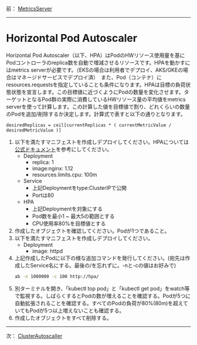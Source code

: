前： [MetricsServer](MetricsServer.md)  

---

# Horizontal Pod Autoscaler
Horizontal Pod Autoscaler（以下、HPA）はPodのHWリソース使用量を基にPodコントローラのreplica数を自動で増減させるリソースです。HPAを動かすにはmetrics serverが必要です。（EKSの場合は利用者でデプロイ、AKS/GKEの場合はマネージドサービスでデプロイ済）　また、Pod（コンテナ）にresources.requestsを指定していることも条件になります。HPAは目標の負荷状態状態を宣言します。この目標値に近づくようにPodの数量を変化させます。ターゲットとなるPod群の実際に消費しているHWリソース量の平均値をmetrics serverを使って計算します。この計算した値を目標値で割り、どれくらいの数量のPodを追加/削除するか決定します。計算式で表すと以下の通りとなります。
```
desiredReplicas = ceil[currentReplicas * ( currentMetricValue / desiredMetricValue )]
```

1. 以下を満たすマニフェストを作成しデプロイしてください。HPAについては[公式ドキュメント](https://kubernetes.io/docs/tasks/run-application/horizontal-pod-autoscale-walkthrough/)を参考にしてください。
   - Deployment
     - replica: 1
     - image:nginx: 1.12
     - resources.limits.cpu: 100m
   - Service
     - 上記Deploymentをtype:ClusterIPで公開
     - Portは80
   - HPA
     - 上記Deploymentを対象にする
     - Pod数を最小1 ~ 最大5の範囲とする
     - CPU使用率80%を目標値とする
2. 作成したオブジェクトを確認してください。Podが1つであること。
3. 以下を満たすマニフェストを作成しデプロイしてください。
   - Deployment
     - image: httpd
4. 上記作成したPodに以下の様な追加コマンドを発行してください。(宛先は作成したService名にする。最後の/を忘れずに。-nと-cの値はお好みで)
   ``` sh
   ab -n 1000000 -c 100 http://hpa/
   ```
5. 別ターミナルを開き、「kubectl top pod」と「kubectl get pod」をwatch等で監視する。しばらくするとPodの数が増えることを確認する。Podが5つに自動拡張されることを確認する。すべてのPodの負荷が80%(80m)を超えていてもPodが5つ以上増えないことも確認する。
6. 作成したオブジェクトをすべて削除する。
---

次： [ClusterAutoscaller](ClusterAutoscaller.md)  
